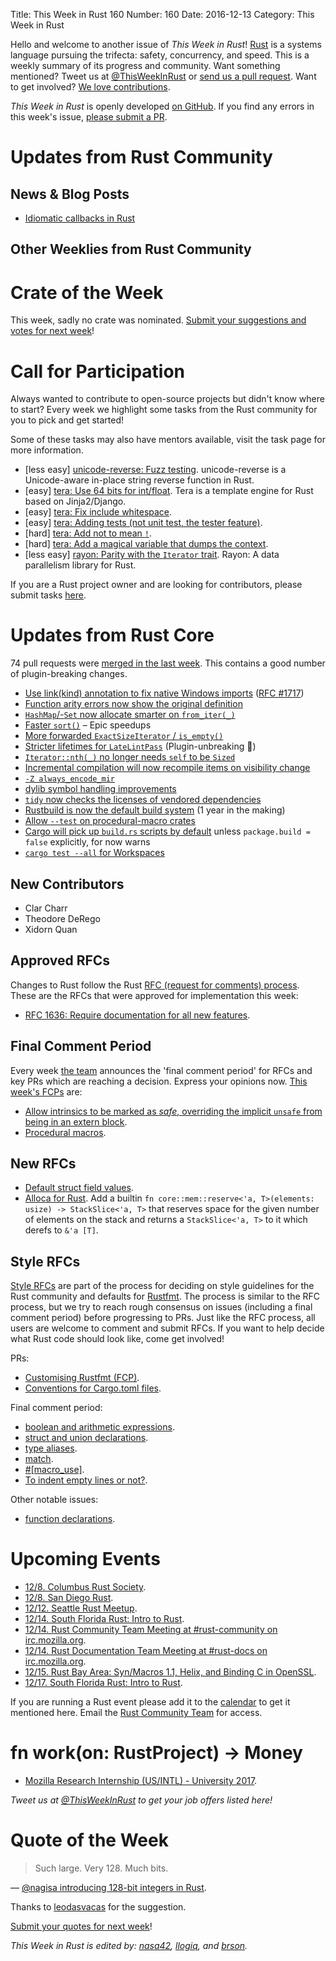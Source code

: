 Title: This Week in Rust 160
Number: 160
Date: 2016-12-13
Category: This Week in Rust

Hello and welcome to another issue of *This Week in Rust*!
[Rust](http://rust-lang.org) is a systems language pursuing the trifecta: safety, concurrency, and speed.
This is a weekly summary of its progress and community.
Want something mentioned? Tweet us at [@ThisWeekInRust](https://twitter.com/ThisWeekInRust) or [send us a pull request](https://github.com/cmr/this-week-in-rust).
Want to get involved? [We love contributions](https://github.com/rust-lang/rust/blob/master/CONTRIBUTING.md).

*This Week in Rust* is openly developed [on GitHub](https://github.com/cmr/this-week-in-rust).
If you find any errors in this week's issue, [please submit a PR](https://github.com/cmr/this-week-in-rust/pulls).


# Updates from Rust Community

## News & Blog Posts

* [Idiomatic callbacks in Rust](http://stackoverflow.com/a/41081702/265521)

## Other Weeklies from Rust Community

# Crate of the Week

This week, sadly no crate was nominated. [Submit your suggestions and votes for next week][submit_crate]!

[submit_crate]: https://users.rust-lang.org/t/crate-of-the-week/2704


# Call for Participation

Always wanted to contribute to open-source projects but didn't know where to start?
Every week we highlight some tasks from the Rust community for you to pick and get started!

Some of these tasks may also have mentors available, visit the task page for more information.

* [less easy] [unicode-reverse: Fuzz testing](https://github.com/mbrubeck/unicode-reverse/issues/2). unicode-reverse is a Unicode-aware in-place string reverse function in Rust.
* [easy] [tera: Use 64 bits for int/float](https://github.com/Keats/tera/issues/79). Tera is a template engine for Rust based on Jinja2/Django.
* [easy] [tera: Fix include whitespace](https://github.com/Keats/tera/issues/72).
* [easy] [tera: Adding tests (not unit test, the tester feature)](https://github.com/Keats/tera/issues/62).
* [hard] [tera: Add not to mean `!`](https://github.com/Keats/tera/issues/39).
* [hard] [tera: Add a magical variable that dumps the context](https://github.com/Keats/tera/issues/74).
* [less easy] [rayon: Parity with the `Iterator` trait](https://github.com/nikomatsakis/rayon/milestone/2). Rayon: A data parallelism library for Rust.

If you are a Rust project owner and are looking for contributors, please submit tasks [here][guidelines].

[guidelines]: https://users.rust-lang.org/t/twir-call-for-participation/4821

# Updates from Rust Core

74 pull requests were [merged in the last week][merged]. This contains a good number of plugin-breaking changes.

[merged]: https://github.com/issues?q=is%3Apr+org%3Arust-lang+is%3Amerged+merged%3A2016-12-05..2016-12-12

* [Use link(kind) annotation to fix native Windows imports](https://github.com/rust-lang/rust/pull/37973) ([RFC #1717](https://github.com/rust-lang/rfcs/blob/master/text/1717-dllimport.md))
* [Function arity errors now show the original definition](https://github.com/rust-lang/rust/pull/38121)
* [`HashMap`/-`Set` now allocate smarter on `from_iter(_)`](https://github.com/rust-lang/rust/pull/38017)
* [Faster `sort()`](https://github.com/rust-lang/rust/pull/38192) – Epic speedups
* [More forwarded `ExactSizeIterator` / `is_empty()`](https://github.com/rust-lang/rust/pull/38149)
* [Stricter lifetimes for `LateLintPass`](https://github.com/rust-lang/rust/pull/38191) (Plugin-unbreaking 🙂)
* [`Iterator::nth(_)` no longer needs `self` to be `Sized`](https://github.com/rust-lang/rust/pull/38134)
* [Incremental compilation will now recompile items on visibility change](https://github.com/rust-lang/rust/pull/38272)
* [`-Z always_encode_mir`](https://github.com/rust-lang/rust/pull/38217)
* [dylib symbol handling improvements](https://github.com/rust-lang/rust/pull/38117)
* [`tidy` now checks the licenses of vendored dependencies](https://github.com/rust-lang/rust/pull/38291)
* [Rustbuild is now the default build system](https://github.com/rust-lang/rust/pull/37817) (1 year in the making)
* [Allow `--test` on procedural-macro crates](https://github.com/rust-lang/rust/pull/38107)
* [Cargo will pick up `build.rs` scripts by default](https://github.com/rust-lang/cargo/pull/3361) unless `package.build = false` explicitly, for now warns
* [`cargo test --all` for Workspaces](https://github.com/rust-lang/cargo/pull/3221)

## New Contributors

* Clar Charr
* Theodore DeRego
* Xidorn Quan

## Approved RFCs

Changes to Rust follow the Rust [RFC (request for comments)
process](https://github.com/rust-lang/rfcs#rust-rfcs). These
are the RFCs that were approved for implementation this week:

* [RFC 1636: Require documentation for all new features](https://github.com/rust-lang/rfcs/pull/1636).

## Final Comment Period

Every week [the team](https://www.rust-lang.org/team.html) announces the
'final comment period' for RFCs and key PRs which are reaching a
decision. Express your opinions now. [This week's FCPs][fcp] are:

[fcp]: https://github.com/rust-lang/rfcs/labels/final-comment-period

* [Allow intrinsics to be marked as _safe_, overriding the implicit `unsafe` from being in an extern block](https://github.com/rust-lang/rfcs/pull/1248).
* [Procedural macros](https://github.com/rust-lang/rfcs/pull/1566).

## New RFCs

* [Default struct field values](https://github.com/rust-lang/rfcs/pull/1806).
* [Alloca for Rust](https://github.com/rust-lang/rfcs/pull/1808). Add a builtin `fn core::mem::reserve<'a, T>(elements: usize) -> StackSlice<'a, T>` that reserves space for the given number of elements on the stack and returns a `StackSlice<'a, T>` to it which derefs to `&'a [T]`.

## Style RFCs

[Style RFCs](https://github.com/rust-lang-nursery/fmt-rfcs) are part of the process for deciding on style guidelines for the Rust community and defaults for [Rustfmt](https://github.com/rust-lang-nursery/rustfmt). The process is similar to the RFC process, but we try to reach rough consensus on issues (including a final comment period) before progressing to PRs. Just like the RFC process, all users are welcome to comment and submit RFCs. If you want to help decide what Rust code should look like, come get involved!

PRs:

* [Customising Rustfmt (FCP)](https://github.com/rust-lang-nursery/fmt-rfcs/pull/33).
* [Conventions for Cargo.toml files](https://github.com/rust-lang-nursery/fmt-rfcs/pull/41).

Final comment period:

* [boolean and arithmetic expressions](https://github.com/rust-lang-nursery/fmt-rfcs/issues/18).
* [struct and union declarations](https://github.com/rust-lang-nursery/fmt-rfcs/issues/30).
* [type aliases](https://github.com/rust-lang-nursery/fmt-rfcs/issues/32).
* [match](https://github.com/rust-lang-nursery/fmt-rfcs/issues/34).
* [#[macro_use]](https://github.com/rust-lang-nursery/fmt-rfcs/issues/36).
* [To indent empty lines or not?](https://github.com/rust-lang-nursery/fmt-rfcs/issues/37).

Other notable issues:

* [function declarations](https://github.com/rust-lang-nursery/fmt-rfcs/issues/39).

# Upcoming Events

* [12/8. Columbus Rust Society](https://www.meetup.com/columbus-rs/events/235498108/).
* [12/8. San Diego Rust](https://www.meetup.com/San-Diego-Rust/events/236011811/).
* [12/12. Seattle Rust Meetup](https://www.meetup.com/Seattle-Rust-Meetup/events/235157890/).
* [12/14. South Florida Rust: Intro to Rust](https://www.meetup.com/South-Florida-Rust-Meetup/events/235596291/).
* [12/14. Rust Community Team Meeting at #rust-community on irc.mozilla.org](https://chat.mibbit.com/?server=irc.mozilla.org&channel=%23rust-community).
* [12/14. Rust Documentation Team Meeting at #rust-docs on irc.mozilla.org](https://chat.mibbit.com/?server=irc.mozilla.org&channel=%23rust-docs).
* [12/15. Rust Bay Area: Syn/Macros 1.1, Helix, and Binding C in OpenSSL](https://www.meetup.com/Rust-Bay-Area/events/235285192/).
* [12/17. South Florida Rust: Intro to Rust](https://www.meetup.com/South-Florida-Rust-Meetup/events/235596339/).

If you are running a Rust event please add it to the [calendar] to get
it mentioned here. Email the [Rust Community Team][community] for access.

[calendar]: https://www.google.com/calendar/embed?src=apd9vmbc22egenmtu5l6c5jbfc%40group.calendar.google.com
[community]: mailto:community-team@rust-lang.org

# fn work(on: RustProject) -> Money

* [Mozilla Research Internship (US/INTL) - University 2017](https://careers.mozilla.org/position/gh/503816).

*Tweet us at [@ThisWeekInRust](https://twitter.com/ThisWeekInRust) to get your job offers listed here!*

# Quote of the Week

> Such large. Very 128. Much bits.

— [@nagisa introducing 128-bit integers in Rust](https://github.com/rust-lang/rust/pull/37900/commits/760da30ce3cfe69a7fed38d528e7228365c60b87).

Thanks to [leodasvacas](https://users.rust-lang.org/users/leodasvacas) for the suggestion.

[Submit your quotes for next week][submit]!

[submit]: http://users.rust-lang.org/t/twir-quote-of-the-week/328

*This Week in Rust is edited by: [nasa42](https://github.com/nasa42), [llogiq](https://github.com/llogiq), and [brson](https://github.com/brson).*
